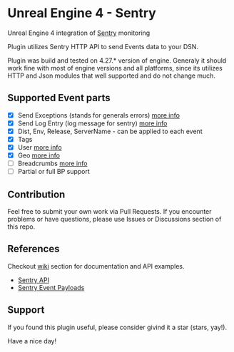 # Unreal Engine 4 - Sentry
Unreal Engine 4 integration of [Sentry](https://sentry.io/) monitoring

Plugin utilizes Sentry HTTP API to send Events data to your DSN.

Plugin was build and tested on 4.27.* version of engine.
Generaly it should work fine with most of engine versions and all platforms, since its utilizes HTTP and Json modules that well supported and do not change much.

## Supported Event parts
* [x] Send Exceptions (stands for generals errors) [more info](https://develop.sentry.dev/sdk/event-payloads/types/#exception)
* [x] Send Log Entry (log message for sentry) [more info](https://develop.sentry.dev/sdk/event-payloads/types/#logentry)
* [x] Dist, Env, Release, ServerName - can be applied to each event
* [X] Tags
* [X] User [more info](https://develop.sentry.dev/sdk/event-payloads/types/#user)
* [X] Geo [more info](https://develop.sentry.dev/sdk/event-payloads/types/#geo)
* [ ] Breadcrumbs [more info](https://develop.sentry.dev/sdk/event-payloads/types/#typedef-Breadcrumbs)
* [ ] Partial or full BP support 

## Contribution
Feel free to submit your own work via Pull Requests. If you encounter problems or have questions, please use Issues or Discussions section of this repo.

## References
Checkout [wiki](https://github.com/GloryOfNight/UE4_Sentry/wiki) section for documentation and API examples. 

* [Sentry API](https://develop.sentry.dev/api/)
* [Sentry Event Payloads](https://develop.sentry.dev/sdk/event-payloads/)


## Support
If you found this plugin useful, please consider givind it a star (stars, yay!).

Have a nice day!
